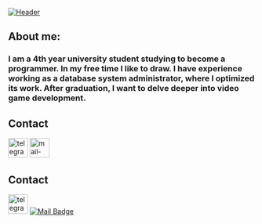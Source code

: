 [![Header](https://github.com/HelenGapicheva/helengapicheva/blob/main/assets/SEILOR_MOON.png)](https://www.instagram.com/helen_gapicheva)

## About me:
### I am a 4th year university student studying to become a programmer. In my free time I like to draw. I have experience working as a database system administrator, where I optimized its work. After graduation, I want to delve deeper into video game development.

## Contact
[<img src='https://cdn.jsdelivr.net/npm/simple-icons@3.0.1/icons/telegram.svg' alt='telegram' height='40'>](https://t.me/ananashel) [<img src='https://cdn.jsdelivr.net/npm/simple-icons@3.0.1/icons/mail-dot-ru.svg' alt='mail-dot-ru' height='40'>](mailto:ananas2.13@mail.ru)

## Contact
[<img src='https://cdn.jsdelivr.net/npm/simple-icons@3.0.1/icons/telegram.svg' alt='telegram' height='40'>](https://t.me/ananashel) [![Mail Badge](https://github.com/HelenGapicheva/helengapicheva/blob/main/assets/mail.png)](mailto:ananas2.13@mail.ru)